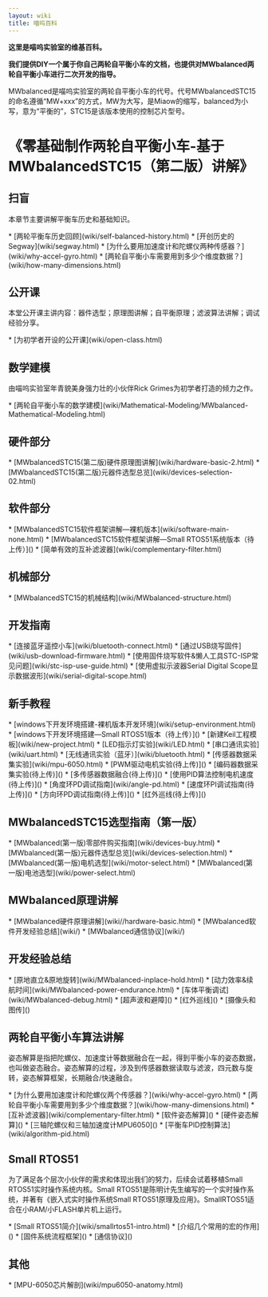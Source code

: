 ```yaml
---
layout: wiki
title: 喵呜百科
---
```


<div class="jumbotron">
<b>
    <p class="lead">这里是喵呜实验室的维基百科。</p>
    <p class="lead">我们提供DIY一个属于你自己两轮自平衡小车的文档，也提供对MWbalanced两轮自平衡小车进行二次开发的指导。 </p>
</b>
</div>

<p>MWbalanced是喵呜实验室的两轮自平衡小车的代号。代号MWbalancedSTC15的命名遵循“MW+xxx”的方式，MW为大写，是Miaow的缩写，balanced为小写，意为“平衡的”，STC15是该版本使用的控制芯片型号。</p>

<h1>《零基础制作两轮自平衡小车-基于MWbalancedSTC15（第二版）讲解》</h1>

<h2 id="basic">扫盲</h2>
<p>本章节主要讲解平衡车历史和基础知识。</p>
* [两轮平衡车历史回顾](wiki/self-balanced-history.html)
* [开创历史的Segway](wiki/segway.html)
* [为什么要用加速度计和陀螺仪两种传感器？](wiki/why-accel-gyro.html)
* [两轮自平衡小车需要用到多少个维度数据？](wiki/how-many-dimensions.html)

<h2 id="open-class">公开课</h2>
<p>本堂公开课主讲内容：器件选型；原理图讲解；自平衡原理；滤波算法讲解；调试经验分享。</p>
* [为初学者开设的公开课](wiki/open-class.html)

<h2 id="math-model">数学建模</h2>
<p>由喵呜实验室年青貌美身强力壮的小伙伴Rick Grimes为初学者打造的倾力之作。</p>
* [两轮自平衡小车的数学建模](wiki/Mathematical-Modeling/MWbalanced-Mathematical-Modeling.html)

<h2 id="hardware">硬件部分</h2>
* [MWbalancedSTC15(第二版)硬件原理图讲解](wiki/hardware-basic-2.html)
* [MWbalancedSTC15(第二版)元器件选型总览](wiki/devices-selection-02.html)

<h2 id="software">软件部分</h2>
* [MWbalancedSTC15软件框架讲解—裸机版本](wiki/software-main-none.html)
* [MWbalancedSTC15软件框架讲解—Small RTOS51系统版本（待上传）]()
* [简单有效的互补滤波器](wiki/complementary-filter.html)

<h2 id="structure">机械部分</h2>
* [MWbalancedSTC15的机械结构](wiki/MWbalanced-structure.html)
 
<h2 id="development">开发指南</h2>
* [连接蓝牙遥控小车](wiki/bluetooth-connect.html)
* [通过USB烧写固件](wiki/usb-download-firmware.html)
* [使用固件烧写软件&懒人工具STC-ISP常见问题](wiki/stc-isp-use-guide.html)
* [使用虚拟示波器Serial Digital Scope显示数据波形](wiki/serial-digital-scope.html)

<h2 id="course">新手教程</h2>
* [windows下开发环境搭建-裸机版本开发环境](wiki/setup-environment.html)
* [windows下开发环境搭建—Small RTOS51版本（待上传）]()
* [新建Keil工程模板](wiki/new-project.html)
* [LED指示灯实验](wiki/LED.html)
* [串口通讯实验](wiki/uart.html)
* [无线通讯实验（蓝牙）](wiki/bluetooth.html)
* [传感器数据采集实验](wiki/mpu-6050.html)
* [PWM驱动电机实验(待上传)]()
* [编码器数据采集实验(待上传)]()
* [多传感器数据融合(待上传)]()
* [使用PID算法控制电机速度(待上传)]()
* [角度环PD调试指南](wiki/angle-pd.html)
* [速度环PI调试指南(待上传)]()
* [方向环PD调试指南(待上传)]()
* [红外巡线(待上传)]()


<h2>MWbalancedSTC15选型指南（第一版）</h2>
* [MWbalanced(第一版)零部件购买指南](wiki/devices-buy.html)
* [MWbalanced(第一版)元器件选型总览](wiki/devices-selection.html)
* [MWbalanced(第一版)电机选型](wiki/motor-select.html)
* [MWbalanced(第一版)电池选型](wiki/power-select.html)

<h2>MWbalanced原理讲解</h2>
* [MWbalanced硬件原理讲解](wiki//hardware-basic.html)
* [MWbalanced软件开发经验总结](wiki/)
* [MWbalanced通信协议](wiki/)

<h2 id="exp">开发经验总结</h2>
* [原地直立&原地旋转](wiki/MWbalanced-inplace-hold.html)
* [动力效率&续航时间](wiki/MWbalanced-power-endurance.html)
* [车体平衡调试](wiki/MWbalanced-debug.html)
* [超声波和避障]()
* [红外巡线]()
* [摄像头和图传]()

<h2 id="quadcopter-dev">两轮自平衡小车算法讲解</h2>
<p>姿态解算是指把陀螺仪、加速度计等数据融合在一起，得到平衡小车的姿态数据，也叫做姿态融合。姿态解算的过程，涉及到传感器数据读取与滤波，四元数与旋转，姿态解算框架，长期融合/快速融合。</p>
* [为什么要用加速度计和陀螺仪两个传感器？](wiki/why-accel-gyro.html)
* [两轮自平衡小车需要用到多少个维度数据？](wiki/how-many-dimensions.html)
* [互补滤波器](wiki/complementary-filter.html)
* [软件姿态解算]()
* [硬件姿态解算]()
* [三轴陀螺仪和三轴加速度计MPU6050]()
* [平衡车PID控制算法](wiki/algorithm-pid.html)

<h2 id="small-rtos51">Small RTOS51</h2>
<p>为了满足各个层次小伙伴的需求和体现出我们的努力，后续会试着移植Small RTOS51实时操作系统内核。Small RTOS51是陈明计先生编写的一个实时操作系统，并著有《嵌入式实时操作系统Small RTOS51原理及应用》。SmallRTOS51适合在小RAM/小FLASH单片机上运行。</p>
* [Small RTOS51简介](wiki/smallrtos51-intro.html)
* [介绍几个常用的宏的作用]()
* [固件系统流程框架]()
* [通信协议]()

<h2 id="other">其他</h2>
* [MPU-6050芯片解剖](wiki/mpu6050-anatomy.html)
